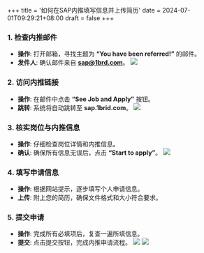 +++
title = '如何在SAP内推填写信息并上传简历'
date = 2024-07-01T09:29:21+08:00
draft = false
+++


### 1. 检查内推邮件

- **操作**: 打开邮箱，寻找主题为 **“You have been referred!”** 的邮件。
- **发件人**: 确认邮件来自 **sap@1brd.com**。
![](/pics/referrel-01.jpg)

### 2. 访问内推链接

- **操作**: 在邮件中点击 **“See Job and Apply”** 按钮。
- **跳转**: 系统将自动跳转至 **sap.1brid.com**。
![](/pics/referrel-02.jpg)

### 3. 核实岗位与内推信息

- **操作**: 仔细检查岗位详情和内推信息。
- **确认**: 确保所有信息无误后，点击 **“Start to apply”**。
![](/pics/referrel-03.jpg)

### 4. 填写申请信息

- **操作**: 根据网站提示，逐步填写个人申请信息。
- **上传**: 附上您的简历，确保文件格式和大小符合要求。

### 5. 提交申请

- **操作**: 完成所有必填项后，复查一遍所填信息。
- **提交**: 点击提交按钮，完成内推申请流程。
![](/pics/referrel-04.jpg)
![](/pics/referrel-05.jpg)
